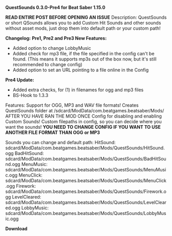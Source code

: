 __**QuestSounds 0.3.0-Pre4 for Beat Saber 1.15.0**__

**READ ENTIRE POST BEFORE OPENING AN ISSUE**
Description:
QuestSounds or short QSounds allows you to add Custom Hit Sounds and other sounds without asset mods, 
just drop them into default path or your custom path!

__**Changelog:**__ 
__Pre1, Pre2 and Pre3 New Features:__
- Added option to change LobbyMusic
- Added check for mp3 file, if the file specified in the config can't be found. 
(This means it supports mp3s out of the box now, but it's still recommended to change config)
- Added option to set an URL pointing to a file online in the Config

__Pre4 Update:__
- Added extra checks, for (1) in filenames for ogg and mp3 files
- BS-Hook to 1.3.3

Features:
  Support for OGG, MP3 and WAV file formats!
  Creates QuestSounds folder at /sdcard/ModData/com.beatgames.beatsaber/Mods/
  AFTER YOU HAVE RAN THE MOD ONCE
  Config for disabling and enabling Custom Sounds!
  Custom filepaths in config, so you can decide where you want the sounds!
**YOU NEED TO CHANGE CONFIG IF YOU WANT TO USE ANOTHER FILE FORMAT THAN OGG or MP3**

Sounds you can change and default path:
  HitSound:         sdcard/ModData/com.beatgames.beatsaber/Mods/QuestSounds/HitSound.ogg
  BadHitSound:		sdcard/ModData/com.beatgames.beatsaber/Mods/QuestSounds/BadHitSound.ogg
  MenuMusic:		sdcard/ModData/com.beatgames.beatsaber/Mods/QuestSounds/MenuMusic.ogg
  MenuClick:		sdcard/ModData/com.beatgames.beatsaber/Mods/QuestSounds/MenuClick.ogg
  Firework:         sdcard/ModData/com.beatgames.beatsaber/Mods/QuestSounds/Firework.ogg
  LevelCleared:		sdcard/ModData/com.beatgames.beatsaber/Mods/QuestSounds/LevelCleared.ogg
  LobbyMusic:		sdcard/ModData/com.beatgames.beatsaber/Mods/QuestSounds/LobbyMusic.ogg

__**Download**__